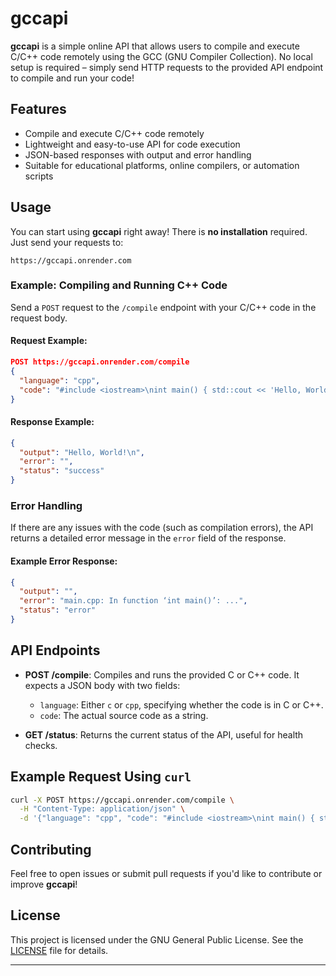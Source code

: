# gccapi

**gccapi** is a simple online API that allows users to compile and execute C/C++ code remotely using the GCC (GNU Compiler Collection). No local setup is required – simply send HTTP requests to the provided API endpoint to compile and run your code!

## Features

- Compile and execute C/C++ code remotely
- Lightweight and easy-to-use API for code execution
- JSON-based responses with output and error handling
- Suitable for educational platforms, online compilers, or automation scripts

## Usage

You can start using **gccapi** right away! There is **no installation** required. Just send your requests to:

```
https://gccapi.onrender.com
```

### Example: Compiling and Running C++ Code

Send a `POST` request to the `/compile` endpoint with your C/C++ code in the request body.

#### Request Example:

```json
POST https://gccapi.onrender.com/compile
{
  "language": "cpp",
  "code": "#include <iostream>\nint main() { std::cout << 'Hello, World!'; return 0; }"
}
```

#### Response Example:

```json
{
  "output": "Hello, World!\n",
  "error": "",
  "status": "success"
}
```

### Error Handling

If there are any issues with the code (such as compilation errors), the API returns a detailed error message in the `error` field of the response.

#### Example Error Response:

```json
{
  "output": "",
  "error": "main.cpp: In function ‘int main()’: ...",
  "status": "error"
}
```

## API Endpoints

- **POST /compile**: Compiles and runs the provided C or C++ code. It expects a JSON body with two fields:
  - `language`: Either `c` or `cpp`, specifying whether the code is in C or C++.
  - `code`: The actual source code as a string.

- **GET /status**: Returns the current status of the API, useful for health checks.

## Example Request Using `curl`

```bash
curl -X POST https://gccapi.onrender.com/compile \
  -H "Content-Type: application/json" \
  -d '{"language": "cpp", "code": "#include <iostream>\nint main() { std::cout << \"Hello, World!\"; return 0; }"}'
```

## Contributing

Feel free to open issues or submit pull requests if you'd like to contribute or improve **gccapi**!

## License

This project is licensed under the GNU General Public License. See the [LICENSE](LICENSE) file for details.

---
